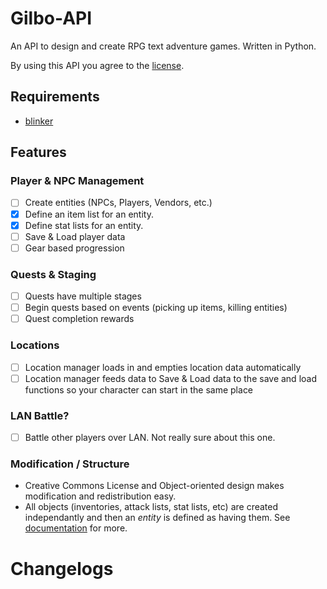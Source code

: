 # Gilbo-API
An API to design and create RPG text adventure games. Written in Python.

By using this API you agree to the [license](https://github.com/ajzett/Gilbo-API/edit/dev_ajzett/LICENSE.md).

## Requirements
- [blinker](https://github.com/jek/blinker/blob/master/LICENSE)

## Features 
### Player & NPC Management
- [ ] Create entities (NPCs, Players, Vendors, etc.)
- [x] Define an item list for an entity.
- [x] Define stat lists for an entity.
- [ ] Save & Load player data
- [ ] Gear based progression

### Quests & Staging
- [ ] Quests have multiple stages
- [ ] Begin quests based on events (picking up items, killing entities)
- [ ] Quest completion rewards

### Locations
- [ ] Location manager loads in and empties location data automatically
- [ ] Location manager feeds data to Save & Load data to the save and load functions so your character can start in the same place

### LAN Battle?
- [ ] Battle other players over LAN. Not really sure about this one.

### Modification / Structure
- Creative Commons License and Object-oriented design makes modification and redistribution easy.
- All objects (inventories, attack lists, stat lists, etc) are created independantly and then an *entity* is defined as having them. See [documentation](https://github.com/ajzett/Gilbo-API/blob/master/DOCUMENTATION.md) for more.

# Changelogs
